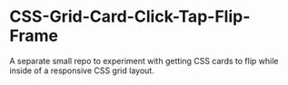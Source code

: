 # CSS-Grid-Card-Click-Tap-Flip-Frame
A separate small repo to experiment with getting CSS cards to flip while inside of a responsive CSS grid layout.
